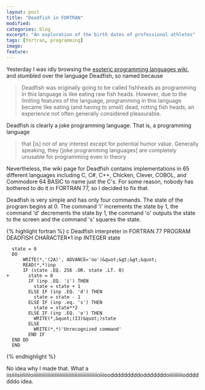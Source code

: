 ```yaml
---
layout: post
title: "Deadfish in FORTRAN"
modified:
categories: blog
excerpt: "An exploration of the birth dates of professional athletes"
tags: [fortran, programming]
image:
feature:
---
```


Yesterday I was idly browsing the [esoteric programming languages wiki](http://esolangs.org/wiki/Main_Page), and stumbled over the language Deadfish, so named because

> Deadfish was originally going to be called fishheads as programming in this language is like eating raw fish heads. However, due to the limiting features of the language, programming in this language became like eating (and having to smell) dead, rotting fish heads, an experience not often generally considered pleasurable.

Deadfish is clearly a joke programming language.  That is, a programming language

> that [is] not of any interest except for potential humor value. Generally speaking, they [joke programming languages] are completely unusable for programming even in theory

Nevertheless, the wiki page for Deadfish contains implementations in 65 different languages including C, C#, C++, Chicken, Clever, COBOL, and Commodore 64 BASIC to name just the C's.  For some reason, nobody has bothered to do it in FORTRAN 77, so I decided to fix that.

Deadfish is very simple and has only four commands.  The state of the program begins at 0.  The command 'i' increments the state by 1, the command 'd' decrements the state by 1, the command 'o' outputs the state to the screen and the command 's' squares the state.

{% highlight fortran %}
c Deadfish interpreter in FORTRAN 77
      PROGRAM DEADFISH
      CHARACTER*1 inp
      INTEGER state

      state = 0
      DO
          WRITE(*,'(2A)', ADVANCE='no')&quot;&gt;&gt;&quot;
          READ(*,*)inp
          IF (state .EQ. 256 .OR. state .LT. 0)
    +       state = 0
            IF (inp .EQ. 'i') THEN
              state = state + 1
            ELSE IF (inp .EQ. 'd') THEN
              state = state - 1
            ELSE IF (inp .eq. 's') THEN
              state = state**2
            ELSE IF (inp .EQ. 'o') THEN
              WRITE(*,&quot;(I3)&quot;)state
            ELSE
              WRITE(*,*)'Unrecognized command'
            END IF
      END DO
      END
{% endhighlight %}


No idea why I made that.  What a  iisiiiisiiiiiiiioiiiiiiiiiiiiiiiiiiiiiiiiiiiiiiiiiiiiiiiiiiiiiiiiioiiioodddddddddodddddddoiiiiiiiiiiodddddddo idea.

